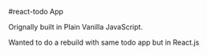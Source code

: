 #react-todo App

Orignally built in Plain Vanilla JavaScript.
 
Wanted to do a rebuild with same todo app but in React.js




